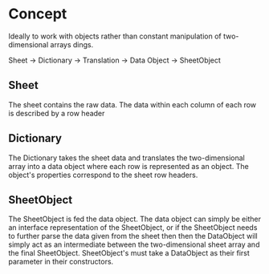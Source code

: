 # Concept

Ideally to work with objects rather than constant manipulation of
two-dimensional arrays dings.

Sheet -> Dictionary -> Translation -> Data Object -> SheetObject

## Sheet
The sheet contains the raw data. The data within each column of each row is
described by a row header

## Dictionary
The Dictionary takes the sheet data and translates the two-dimensional array
into a data object where each row is represented as an object. The object's
properties correspond to the sheet row headers.

## SheetObject
The SheetObject is fed the data object. The data object can simply be either an
interface representation of the SheetObject, or if the SheetObject needs to
further parse the data given from the sheet then then the DataObject will simply
act as an intermediate between the two-dimensional sheet array and the final
SheetObject. SheetObject's must take a DataObject as their first parameter in
their constructors.
